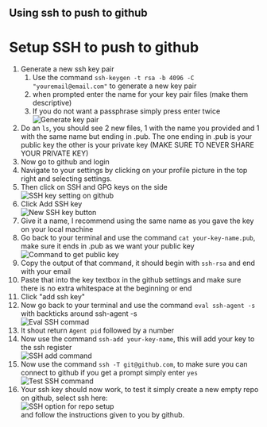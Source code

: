 ## Using ssh to push to github
# Setup SSH to push to github
1) Generate a new ssh key pair
   1) Use the command `ssh-keygen -t rsa -b 4096 -C "youremail@email.com"` to generate a new key pair
   2) when prompted enter the name for your key pair files (make them descriptive)
   3) If you do not want a passphrase simply press enter twice
   ![Generate key pair](../../../../readme-images/generate-key-pair.png)
2) Do an `ls`, you should see 2 new files, 1 with the name you provided and 1 with the same name but ending in .pub. The one ending in .pub is your public key the other is your private key (MAKE SURE TO NEVER SHARE YOUR PRIVATE KEY)
3) Now go to github and login
4) Navigate to your settings by clicking on your profile picture in the top right and selecting settings.
5) Then click on SSH and GPG keys on the side<br>
   ![SSH key setting on github](../../../../readme-images/ssh-key-setting-on-github.png)
6) Click Add SSH key<br>
   ![New SSH key button](../../../../readme-images/new-ssh-key-button.png)
7) Give it a name, I recommend using the same name as you gave the key on your local machine
8) Go back to your terminal and use the command `cat your-key-name.pub`, make sure it ends in .pub as we want your public key<br>
   ![Command to get public key](../../../../readme-images/command-to-get-public-key.png)
9)  Copy the output of that command, it should begin with `ssh-rsa` and end with your email
10) Paste that into the key textbox in the github settings and make sure there is no extra whitespace at the beginning or end
11) Click "add ssh key"
12) Now go back to your terminal and use the command `eval ssh-agent -s` with backticks around ssh-agent -s<br>
    ![Eval SSH commad](../../../../readme-images/eval-ssh-commad.png)
13) It shout return `Agent pid` followed by a number
14) Now use the command `ssh-add your-key-name`, this will add your key to the ssh register<br>
    ![SSH add command](../../../../readme-images/ssh-add-command.png)
15) Now use the command `ssh -T git@github.com`, to make sure you can connect to github if you get a prompt simply enter `yes`<br>
    ![Test SSH command](../../../../readme-images/test-ssh-command.png)
16) Your ssh key should now work, to test it simply create a new empty repo on github, select ssh here:<br>
![SSH option for repo setup](../../../../readme-images/ssh-option-for-repo-setup.png)<br>
and follow the instructions given to you by github.